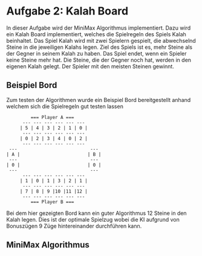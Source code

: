 # Aufgabe 2: Kalah Board

In dieser Aufgabe wird der MiniMax Algorithmus implementiert. Dazu wird ein Kalah Board implementiert, welches die Spielregeln des Spiels Kalah beinhaltet. Das Spiel Kalah wird mit zwei Spielern gespielt, die abwechselnd Steine in die jeweiligen Kalahs legen. Ziel des Spiels ist es, mehr Steine als der Gegner in seinem Kalah zu haben. Das Spiel endet, wenn ein Spieler keine Steine mehr hat. Die Steine, die der Gegner noch hat, werden in den eigenen Kalah gelegt. Der Spieler mit den meisten Steinen gewinnt.

## Beispiel Bord

Zum testen der Algorithmen wurde ein Beispiel Bord bereitgestellt anhand welchem sich die Spielregeln gut testen lassen

             === Player A ===
          --- --- --- --- --- ---       
         | 5 | 4 | 3 | 2 | 1 | 0 |      
          --- --- --- --- --- ---       
         | 0 | 2 | 3 | 4 | 0 | 2 |      
          --- --- --- --- --- ---       
     ---                           ---  
    | A |                         | B | 
     ---                           ---  
    | 0 |                         | 0 | 
     ---                           ---  
          --- --- --- --- --- ---       
         | 1 | 0 | 1 | 3 | 2 | 1 |      
          --- --- --- --- --- ---       
         | 7 | 8 | 9 |10 |11 |12 |      
          --- --- --- --- --- ---       
             === Player B ===
             
Bei dem hier gezeigten Bord kann ein guter Algorithmus 12 Steine in den Kalah legen. Dies ist der optimale Spielzug wobei die KI aufgrund von Bonuszügen 9 Züge hintereinander durchführen kann.


## MiniMax Algorithmus

